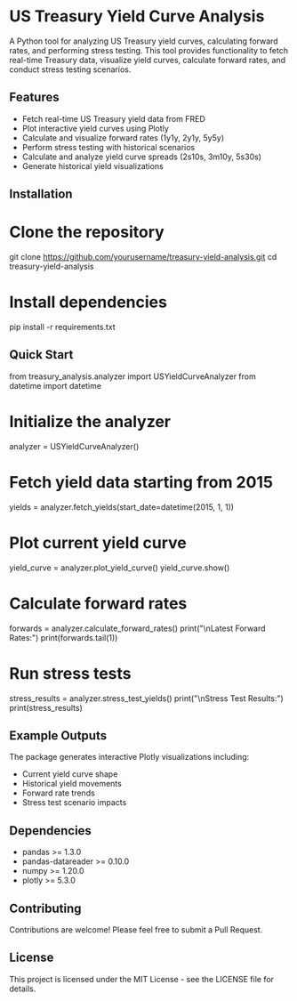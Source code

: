 # US Treasury Yield Curve Analysis

A Python tool for analyzing US Treasury yield curves, calculating forward rates, and performing stress testing. This tool provides functionality to fetch real-time Treasury data, visualize yield curves, calculate forward rates, and conduct stress testing scenarios.

## Features

- Fetch real-time US Treasury yield data from FRED
- Plot interactive yield curves using Plotly
- Calculate and visualize forward rates (1y1y, 2y1y, 5y5y)
- Perform stress testing with historical scenarios
- Calculate and analyze yield curve spreads (2s10s, 3m10y, 5s30s)
- Generate historical yield visualizations

## Installation

# Clone the repository
git clone https://github.com/yourusername/treasury-yield-analysis.git
cd treasury-yield-analysis

# Install dependencies
pip install -r requirements.txt

## Quick Start

from treasury_analysis.analyzer import USYieldCurveAnalyzer
from datetime import datetime

# Initialize the analyzer
analyzer = USYieldCurveAnalyzer()

# Fetch yield data starting from 2015
yields = analyzer.fetch_yields(start_date=datetime(2015, 1, 1))

# Plot current yield curve
yield_curve = analyzer.plot_yield_curve()
yield_curve.show()

# Calculate forward rates
forwards = analyzer.calculate_forward_rates()
print("\nLatest Forward Rates:")
print(forwards.tail(1))

# Run stress tests
stress_results = analyzer.stress_test_yields()
print("\nStress Test Results:")
print(stress_results)

## Example Outputs

The package generates interactive Plotly visualizations including:
- Current yield curve shape
- Historical yield movements
- Forward rate trends
- Stress test scenario impacts

## Dependencies

- pandas >= 1.3.0
- pandas-datareader >= 0.10.0
- numpy >= 1.20.0
- plotly >= 5.3.0

## Contributing

Contributions are welcome! Please feel free to submit a Pull Request.

## License

This project is licensed under the MIT License - see the LICENSE file for details.
